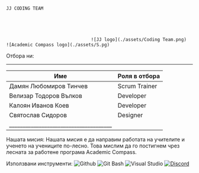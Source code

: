                                                                                JJ CODING TEAM   





                                    ![JJ logo](./assets/Coding Team.png)                            ![Academic Compass logo](./assets/S.pg)





Отбора ни:
________________________________________
|Име                     |Роля в отбора|
|------------------------|-------------|
| Дамян Любомиров Тинчев |Scrum Trainer|
| Велизар Тодоров Вълков |  Developer  |
| Калоян Иванов Коев     |  Developer  | 
| Святослав Сидоров      |  Designer   | 
|______________________________________|

Нашата мисия:
Нашата мисия е да направим работата на учителите и ученето на учениците по-лесно.
Това мислим да го постигнем чрез лесната за работене програма Academic Compass.

Използвани инструменти:
 ![Github](https://github.com/)
 ![Git Bash](https://git-scm.com/)
 ![Visual Studio](https://visualstudio.microsoft.com/)
 [![Discord](https://img.shields.io/badge/-Discord-5865F2?logo=discord&logoColor=white&style=flat)](https://discord.com/)
